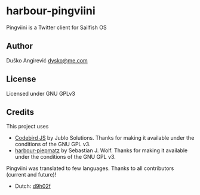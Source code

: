 # harbour-pingviini
Pingviini is a Twitter client for Sailfish OS

## Author
Duško Angirević [dysko@me.com](mailto:dysko@me.com)

## License
Licensed under GNU GPLv3

## Credits
This project uses
- [Codebird JS](https://github.com/jublonet/codebird-js) by Jublo Solutions. Thanks for making it available under the conditions of the GNU GPL v3.
- [harbour-piepmatz](https://github.com/Wunderfitz/harbour-piepmatz) by Sebastian J. Wolf. Thanks for making it available under the conditions of the GNU GPL v3.


Pingviini was translated to few languages. Thanks to all contributors (current and future)!
- Dutch: [d9h02f](https://github.com/d9h02f)
